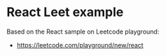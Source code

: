 # React Leet example

Based on the React sample on Leetcode playground:

- https://leetcode.com/playground/new/react
